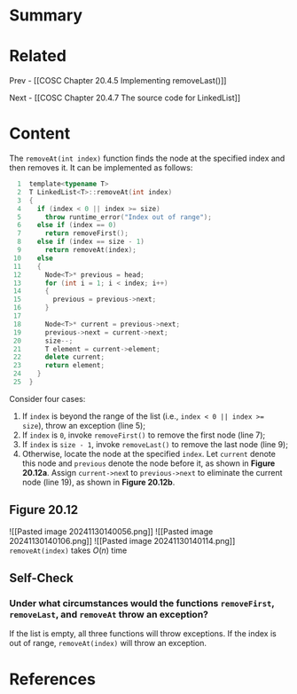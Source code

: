 # Summary

# Related
Prev - [[COSC Chapter 20.4.5 Implementing removeLast()]]

Next - [[COSC Chapter 20.4.7 The source code for LinkedList]]
# Content
The `removeAt(int index)` function finds the node at the specified index and then removes it. It can be implemented as follows:
```cpp
  1  template<typename T>
  2  T LinkedList<T>::removeAt(int index)
  3  {
  4    if (index < 0 || index >= size)
  5      throw runtime_error("Index out of range");
  6    else if (index == 0)
  7      return removeFirst();
  8    else if (index == size - 1)
  9      return removeAt(index);
 10    else
 11    {
 12      Node<T>* previous = head;
 13      for (int i = 1; i < index; i++)
 14      {
 15        previous = previous->next;
 16      }
 17  
 18      Node<T>* current = previous->next;
 19      previous->next = current->next;
 20      size--;
 21      T element = current->element;
 22      delete current;
 23      return element;
 24    }
 25  }
```

Consider four cases:
1. If `index` is beyond the range of the list (i.e., `index < 0 || index >= size`), throw an exception (line 5);
2. If `index` is `0`, invoke `removeFirst()` to remove the first node (line 7);
3. If `index` is `size - 1`, invoke `removeLast()` to remove the last node (line 9);
4. Otherwise, locate the node at the specified `index`. Let `current` denote this node and `previous` denote the node before it, as shown in **Figure 20.12a**. Assign `current->nex`t to `previous->next` to eliminate the current node (line 19), as shown in **Figure 20.12b**.

## Figure 20.12
![[Pasted image 20241130140056.png]]
![[Pasted image 20241130140106.png]]
![[Pasted image 20241130140114.png]]
`removeAt(index)` takes $O(n)$ time

## Self-Check
### Under what circumstances would the functions `removeFirst`, `removeLast`, and `removeAt` throw an exception?
If the list is empty, all three functions will throw exceptions. If the index is out of range, `removeAt(index)` will throw an exception.
# References
